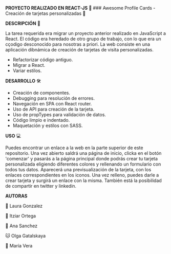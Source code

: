 **PROYECTO REALIZADO EN REACT-JS**
💫 ### Awesome Profile Cards - Creación de tarjetas personalizadas  💫

**DESCRIPCIÓN** 📃

La tarea requerida era migrar un proyecto anterior realizado en JavaScript a React. El código era heredado de otro grupo de trabajo, con lo que era un cçodigo desconocido para nosotras a priori.
La web consiste en una aplicación dibnámica de creación de tarjetas de visita personalizadas.

+ Refactorizar código antiguo.
+ Migrar a React.
+ Variar estilos.

**DESARROLLO** 🛠️️

+ Creación de componentes.
+ Debugging para resolución de errores.
+ Navegación en SPA con React router.
+ Uso de API para creación de la tarjeta.
+ Uso de propTypes para validación de datos.
+ Código limpio e indentado.
+ Maquetación y estilos con SASS.

**USO** 💻

Puedes encontrar un enlace a la web en la parte superior de este repositorio.
Una vez abierto saldrá una página de inicio, clicka en el botón 'comenzar' y pasarás a la página principal donde podrás crear tu tarjeta personalizada eligiendo diferentes colores y rellenando un formulario con todos tus datos.
Aparecerá una previsualización de la tarjeta, con los enlaces correspondientes en los iconos.
Una vez relleno, puedes darle a crear tarjeta y surgirá un enlace con la misma.
También está la posibilidad de compartir en twitter y linkedin.

**AUTORAS**

🦊 Laura Gonzalez 

🐘 Itziar Ortega

🦄 Ana Sanchez

🐱 Olga Gatalskaya

🐨 María Vera
